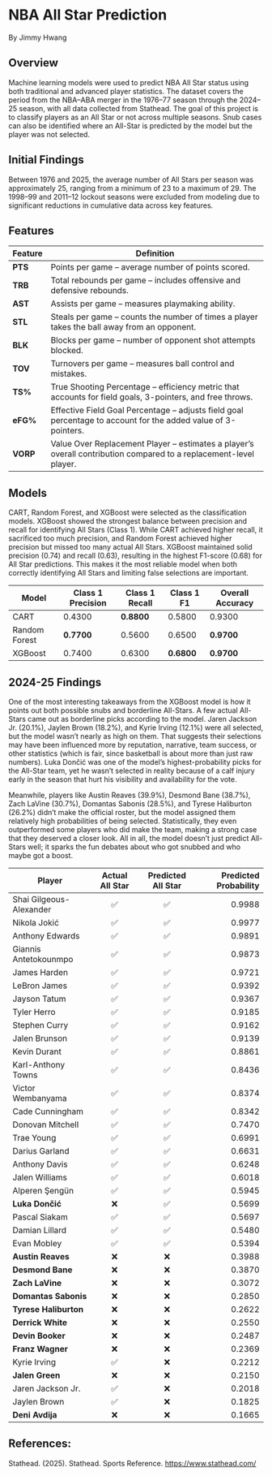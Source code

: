 # NBA All Star Prediction
By Jimmy Hwang

## Overview
Machine learning models were used to predict NBA All Star status using both traditional and advanced player statistics. The dataset covers the period from the NBA–ABA merger in the 1976–77 season through the 2024–25 season, with all data collected from Stathead. The goal of this project is to classify players as an All Star or not across multiple seasons. Snub cases can also be identified where an All-Star is predicted by the model but the player was not selected.

## Initial Findings
Between 1976 and 2025, the average number of All Stars per season was approximately 25, ranging from a minimum of 23 to a maximum of 29. The 1998–99 and 2011–12 lockout seasons were excluded from modeling due to significant reductions in cumulative data across key features.

## Features
| Feature | Definition |
|---------|-------------|
| **PTS** | Points per game – average number of points scored. |
| **TRB** | Total rebounds per game – includes offensive and defensive rebounds. |
| **AST** | Assists per game – measures playmaking ability. |
| **STL** | Steals per game – counts the number of times a player takes the ball away from an opponent. |
| **BLK** | Blocks per game – number of opponent shot attempts blocked. |
| **TOV** | Turnovers per game – measures ball control and mistakes. |
| **TS%** | True Shooting Percentage – efficiency metric that accounts for field goals, 3-pointers, and free throws. |
| **eFG%** | Effective Field Goal Percentage – adjusts field goal percentage to account for the added value of 3-pointers. |
| **VORP** | Value Over Replacement Player – estimates a player’s overall contribution compared to a replacement-level player. |

## Models
CART, Random Forest, and XGBoost were selected as the classification models. XGBoost showed the strongest balance between precision and recall for identifying All Stars (Class 1). While CART achieved higher recall, it sacrificed too much precision, and Random Forest achieved higher precision but missed too many actual All Stars. XGBoost maintained solid precision (0.74) and recall (0.63), resulting in the highest F1-score (0.68) for All Star predictions. This makes it the most reliable model when both correctly identifying All Stars and limiting false selections are important.

| Model         | Class 1 Precision | Class 1 Recall | Class 1 F1 | Overall Accuracy |
|---------------|-------------------|----------------|------------|------------------|
| CART          | 0.4300            | **0.8800**     | 0.5800     | 0.9300           |
| Random Forest | **0.7700**        | 0.5600         | 0.6500     | **0.9700**       |
| XGBoost       | 0.7400            | 0.6300         | **0.6800** | **0.9700**       |

## 2024-25 Findings
One of the most interesting takeaways from the XGBoost model is how it points out both possible snubs and borderline All-Stars. A few actual All-Stars came out as borderline picks according to the model. Jaren Jackson Jr. (20.1%), Jaylen Brown (18.2%), and Kyrie Irving (12.1%) were all selected, but the model wasn’t nearly as high on them. That suggests their selections may have been influenced more by reputation, narrative, team success, or other statistics (which is fair, since basketball is about more than just raw numbers). Luka Dončić was one of the model’s highest-probability picks for the All-Star team, yet he wasn’t selected in reality because of a calf injury early in the season that hurt his visibility and availability for the vote.

Meanwhile, players like Austin Reaves (39.9%), Desmond Bane (38.7%), Zach LaVine (30.7%), Domantas Sabonis (28.5%), and Tyrese Haliburton (26.2%) didn’t make the official roster, but the model assigned them relatively high probabilities of being selected. Statistically, they even outperformed some players who did make the team, making a strong case that they deserved a closer look. All in all, the model doesn’t just predict All-Stars well; it sparks the fun debates about who got snubbed and who maybe got a boost.

| Player            | Actual All Star | Predicted All Star | Predicted Probability |
|-------------------|:--------:|:------------------:|---------------:|
| Shai Gilgeous-Alexander | ✅ | ✅ | 0.9988 |
| Nikola Jokić           | ✅ | ✅ | 0.9977 |
| Anthony Edwards        | ✅ | ✅ | 0.9891 |
| Giannis Antetokounmpo  | ✅ | ✅ | 0.9873 |
| James Harden           | ✅ | ✅ | 0.9721 |
| LeBron James           | ✅ | ✅ | 0.9392 |
| Jayson Tatum           | ✅ | ✅ | 0.9367 |
| Tyler Herro            | ✅ | ✅ | 0.9185 |
| Stephen Curry          | ✅ | ✅ | 0.9162 |
| Jalen Brunson          | ✅ | ✅ | 0.9139 |
| Kevin Durant           | ✅ | ✅ | 0.8861 |
| Karl-Anthony Towns     | ✅ | ✅ | 0.8436 |
| Victor Wembanyama      | ✅ | ✅ | 0.8374 |
| Cade Cunningham        | ✅ | ✅ | 0.8342 |
| Donovan Mitchell       | ✅ | ✅ | 0.7470 |
| Trae Young             | ✅ | ✅ | 0.6991 |
| Darius Garland         | ✅ | ✅ | 0.6631 |
| Anthony Davis          | ✅ | ✅ | 0.6248 |
| Jalen Williams         | ✅ | ✅ | 0.6018 |
| Alperen Şengün         | ✅ | ✅ | 0.5945 |
| **Luka Dončić**        | ❌ | ✅ | 0.5699 |
| Pascal Siakam          | ✅ | ✅ | 0.5697 |
| Damian Lillard         | ✅ | ✅ | 0.5480 |
| Evan Mobley            | ✅ | ✅ | 0.5394 |
| **Austin Reaves**      | ❌ | ❌ | 0.3988 |
| **Desmond Bane**       | ❌ | ❌ | 0.3870 |
| **Zach LaVine**        | ❌ | ❌ | 0.3072 |
| **Domantas Sabonis**   | ❌ | ❌ | 0.2850 |
| **Tyrese Haliburton**  | ❌ | ❌ | 0.2622 |
| **Derrick White**      | ❌ | ❌ | 0.2550 |
| **Devin Booker**       | ❌ | ❌ | 0.2487 |
| **Franz Wagner**       | ❌ | ❌ | 0.2369 |
| Kyrie Irving           | ✅ | ❌ | 0.2212 |
| **Jalen Green**        | ❌ | ❌ | 0.2150 |
| Jaren Jackson Jr.      | ✅ | ❌ | 0.2018 |
| Jaylen Brown           | ✅ | ❌ | 0.1825 |
| **Deni Avdija**        | ❌ | ❌ | 0.1665 |

## References:
Stathead. (2025). Stathead. Sports Reference. https://www.stathead.com/
